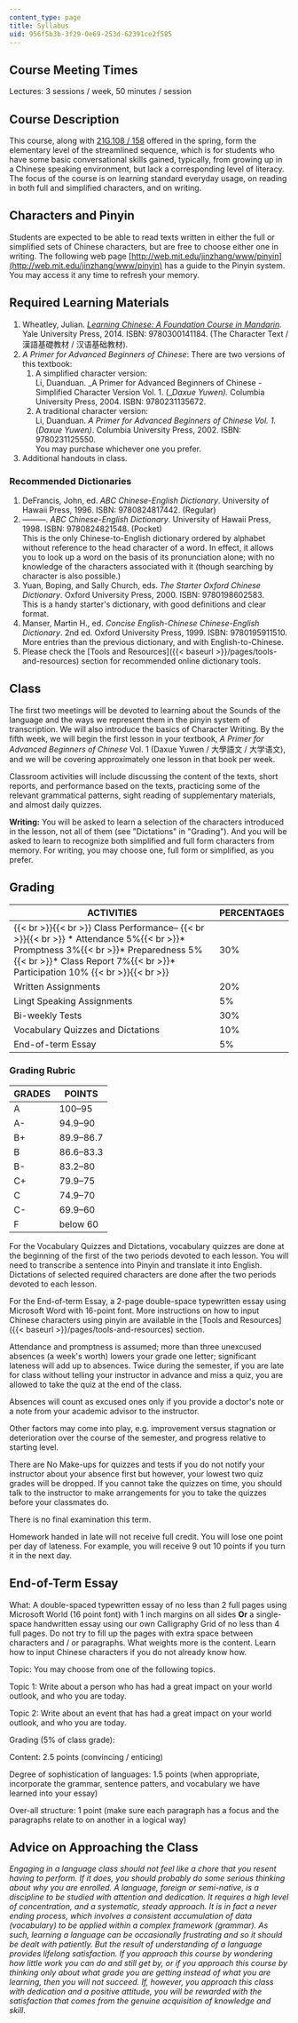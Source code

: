 ```yaml
---
content_type: page
title: Syllabus
uid: 956f5b3b-3f29-0e69-253d-62391ce2f585
---
```


Course Meeting Times
--------------------

Lectures: 3 sessions / week, 50 minutes / session

Course Description
------------------

This course, along with [21G.108 / 158](/courses/21g-108-chinese-ii-streamlined-spring-2015) offered in the spring, form the elementary level of the streamlined sequence, which is for students who have some basic conversational skills gained, typically, from growing up in a Chinese speaking environment, but lack a corresponding level of literacy. The focus of the course is on learning standard everyday usage, on reading in both full and simplified characters, and on writing.

Characters and Pinyin
---------------------

Students are expected to be able to read texts written in either the full or simplified sets of Chinese characters, but are free to choose either one in writing. The following web page [http://web.mit.edu/jinzhang/www/pinyin](http://web.mit.edu/jinzhang/www/pinyin) has a guide to the Pinyin system. You may access it any time to refresh your memory.

Required Learning Materials
---------------------------

1.  Wheatley, Julian. _[Learning Chinese: A Foundation Course in Mandarin](/resources/res-21g-003-learning-chinese-a-foundation-course-in-mandarin-spring-2011)._ Yale University Press, 2014. ISBN: 9780300141184. (The Character Text / 漢語基礎教材 / 汉语基础教材).
2.  _A Primer for Advanced Beginners of Chinese_: There are two versions of this textbook:
    1.  A simplified character version:  
        Li, Duanduan. _A Primer for Advanced Beginners of Chinese - Simplified Character Version Vol. 1. (__Daxue Yuwen)._ Columbia University Press, 2004. ISBN: 9780231135672.
    2.  A traditional character version:  
        Li, Duanduan. _A Primer for Advanced Beginners of Chinese Vol. 1._ (_Daxue Yuwen)_. Columbia University Press, 2002. ISBN: 9780231125550.  
        You may purchase whichever one you prefer.
3.  Additional handouts in class.

### Recommended Dictionaries

1.  DeFrancis, John, ed. _ABC Chinese-English Dictionary_. University of Hawaii Press, 1996. ISBN: 9780824817442. (Regular)
2.  ———. _ABC Chinese-English Dictionary_. University of Hawaii Press, 1998. ISBN: 9780824821548. (Pocket)  
    This is the only Chinese-to-English dictionary ordered by alphabet without reference to the head character of a word. In effect, it allows you to look up a word on the basis of its pronunciation alone; with no knowledge of the characters associated with it (though searching by character is also possible.)
3.  Yuan, Boping, and Sally Church, eds. _The Starter Oxford Chinese Dictionary_. Oxford University Press, 2000. ISBN: 9780198602583.  
    This is a handy starter's dictionary, with good definitions and clear format.
4.  Manser, Martin H., ed. _Concise English-Chinese Chinese-English Dictionary_. 2nd ed. Oxford University Press, 1999. ISBN: 9780195911510.  
    More entries than the previous dictionary, and with English-to-Chinese.
5.  Please check the [Tools and Resources]({{< baseurl >}}/pages/tools-and-resources) section for recommended online dictionary tools.

Class
-----

The first two meetings will be devoted to learning about the Sounds of the language and the ways we represent them in the pinyin system of transcription. We will also introduce the basics of Character Writing. By the fifth week, we will begin the first lesson in your textbook, _A Primer for Advanced Beginners of Chinese_ Vol. 1 (Daxue Yuwen / 大學語文 / 大学语文), and we will be covering approximately one lesson in that book per week.

Classroom activities will include discussing the content of the texts, short reports, and performance based on the texts, practicing some of the relevant grammatical patterns, sight reading of supplementary materials, and almost daily quizzes.

**Writing:** You will be asked to learn a selection of the characters introduced in the lesson, not all of them (see "Dictations" in "Grading"). And you will be asked to learn to recognize both simplified and full form characters from memory. For writing, you may choose one, full form or simplified, as you prefer.

Grading
-------

| ACTIVITIES | PERCENTAGES |
| --- | --- |
|  {{< br >}}{{< br >}} Class Performance– {{< br >}}{{< br >}} *   Attendance 5%{{< br >}}*   Promptness 3%{{< br >}}*   Preparedness 5%{{< br >}}*   Class Report 7%{{< br >}}*   Participation 10% {{< br >}}{{< br >}}  | 30% |
| Written Assignments | 20% |
| Lingt Speaking Assignments | 5% |
| Bi-weekly Tests | 30% |
| Vocabulary Quizzes and Dictations | 10% |
| End-of-term Essay | 5% 

### Grading Rubric

| GRADES | POINTS |
| --- | --- |
| A | 100–95 |
| A- | 94.9–90 |
| B+ | 89.9–86.7 |
| B | 86.6–83.3 |
| B- | 83.2–80 |
| C+ | 79.9–75 |
| C | 74.9–70 |
| C- | 69.9–60 |
| F | below 60 

For the Vocabulary Quizzes and Dictations, vocabulary quizzes are done at the beginning of the first of the two periods devoted to each lesson. You will need to transcribe a sentence into Pinyin and translate it into English. Dictations of selected required characters are done after the two periods devoted to each lesson.

For the End-of-term Essay, a 2-page double-space typewritten essay using Microsoft Word with 16-point font. More instructions on how to input Chinese characters using pinyin are available in the [Tools and Resources]({{< baseurl >}}/pages/tools-and-resources) section.

Attendance and promptness is assumed; more than three unexcused absences (a week's worth) lowers your grade one letter; significant lateness will add up to absences. Twice during the semester, if you are late for class without telling your instructor in advance and miss a quiz, you are allowed to take the quiz at the end of the class.

Absences will count as excused ones only if you provide a doctor's note or a note from your academic advisor to the instructor.

Other factors may come into play, e.g. improvement versus stagnation or deterioration over the course of the semester, and progress relative to starting level.

There are No Make-ups for quizzes and tests if you do not notify your instructor about your absence first but however, your lowest two quiz grades will be dropped. If you cannot take the quizzes on time, you should talk to the instructor to make arrangements for you to take the quizzes before your classmates do.

There is no final examination this term.

Homework handed in late will not receive full credit. You will lose one point per day of lateness. For example, you will receive 9 out 10 points if you turn it in the next day.

End-of-Term Essay
-----------------

What: A double-spaced typewritten essay of no less than 2 full pages using Microsoft World (16 point font) with 1 inch margins on all sides **Or** a single-space handwritten essay using our own Calligraphy Grid of no less than 4 full pages. Do not try to fill up the pages with extra space between characters and / or paragraphs. What weights more is the content. Learn how to input Chinese characters if you do not already know how.

Topic: You may choose from one of the following topics.

Topic 1: Write about a person who has had a great impact on your world outlook, and who you are today.

Topic 2: Write about an event that has had a great impact on your world outlook, and who you are today.

Grading (5% of class grade):

Content: 2.5 points (convincing / enticing)

Degree of sophistication of languages: 1.5 points (when appropriate, incorporate the grammar, sentence patters, and vocabulary we have learned into your essay)

Over-all structure: 1 point (make sure each paragraph has a focus and the paragraphs relate to on another in a logical way)

Advice on Approaching the Class
-------------------------------

_Engaging in a language class should not feel like a chore that you resent having to perform. If it does, you should probably do some serious thinking about why you are enrolled. A language, foreign or semi-native, is a discipline to be studied with attention and dedication. It requires a high level of concentration, and a systematic, steady approach. It is in fact a never ending process, which involves a consistent accumulation of data (vocabulary) to be applied within a complex framework (grammar). As such, learning a language can be occasionally frustrating and so it should be dealt with patiently. But the result of understanding of a language provides lifelong satisfaction. If you approach this course by wondering how little work you can do and still get by, or if you approach this course by thinking only about what grade you are getting instead of what you are learning, then you will not succeed. If, however, you approach this class with dedication and a positive attitude, you will be rewarded with the satisfaction that comes from the genuine acquisition of knowledge and skill_.